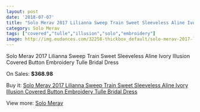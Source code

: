 ```yaml
---
layout: post
date: '2018-07-07'
title: "Solo Merav 2017 Lilianna Sweep Train Sweet Sleeveless Aline Ivory Illusion Covered Button Embroidery Tulle Bridal Dress"
category: Solo Merav
tags: ["covered","tulle","illusion","solo","embroidery"]
image: http://img.eudances.com/32258-thickbox_default/solo-merav-2017-lilianna-sweep-train-sweet-sleeveless-aline-ivory-illusion-covered-button-embroidery-tulle-bridal-dress.jpg
---
```

Solo Merav 2017 Lilianna Sweep Train Sweet Sleeveless Aline Ivory Illusion Covered Button Embroidery Tulle Bridal Dress

On Sales: **$368.98**
<a href="https://www.eudances.com/en/solo-merav/10022-solo-merav-2017-lilianna-sweep-train-sweet-sleeveless-aline-ivory-illusion-covered-button-embroidery-tulle-bridal-dress.html"><amp-img layout="responsive" width="600" height="600" src="//img.eudances.com/32258-thickbox_default/solo-merav-2017-lilianna-sweep-train-sweet-sleeveless-aline-ivory-illusion-covered-button-embroidery-tulle-bridal-dress.jpg" alt="Solo Merav 2017 Lilianna Sweep Train Sweet Sleeveless Aline Ivory Illusion Covered Button Embroidery Tulle Bridal Dress 0" /></a>
<a href="https://www.eudances.com/en/solo-merav/10022-solo-merav-2017-lilianna-sweep-train-sweet-sleeveless-aline-ivory-illusion-covered-button-embroidery-tulle-bridal-dress.html"><amp-img layout="responsive" width="600" height="600" src="//img.eudances.com/32262-thickbox_default/solo-merav-2017-lilianna-sweep-train-sweet-sleeveless-aline-ivory-illusion-covered-button-embroidery-tulle-bridal-dress.jpg" alt="Solo Merav 2017 Lilianna Sweep Train Sweet Sleeveless Aline Ivory Illusion Covered Button Embroidery Tulle Bridal Dress 1" /></a>
<a href="https://www.eudances.com/en/solo-merav/10022-solo-merav-2017-lilianna-sweep-train-sweet-sleeveless-aline-ivory-illusion-covered-button-embroidery-tulle-bridal-dress.html"><amp-img layout="responsive" width="600" height="600" src="//img.eudances.com/32261-thickbox_default/solo-merav-2017-lilianna-sweep-train-sweet-sleeveless-aline-ivory-illusion-covered-button-embroidery-tulle-bridal-dress.jpg" alt="Solo Merav 2017 Lilianna Sweep Train Sweet Sleeveless Aline Ivory Illusion Covered Button Embroidery Tulle Bridal Dress 2" /></a>
<a href="https://www.eudances.com/en/solo-merav/10022-solo-merav-2017-lilianna-sweep-train-sweet-sleeveless-aline-ivory-illusion-covered-button-embroidery-tulle-bridal-dress.html"><amp-img layout="responsive" width="600" height="600" src="//img.eudances.com/32260-thickbox_default/solo-merav-2017-lilianna-sweep-train-sweet-sleeveless-aline-ivory-illusion-covered-button-embroidery-tulle-bridal-dress.jpg" alt="Solo Merav 2017 Lilianna Sweep Train Sweet Sleeveless Aline Ivory Illusion Covered Button Embroidery Tulle Bridal Dress 3" /></a>
<a href="https://www.eudances.com/en/solo-merav/10022-solo-merav-2017-lilianna-sweep-train-sweet-sleeveless-aline-ivory-illusion-covered-button-embroidery-tulle-bridal-dress.html"><amp-img layout="responsive" width="600" height="600" src="//img.eudances.com/32259-thickbox_default/solo-merav-2017-lilianna-sweep-train-sweet-sleeveless-aline-ivory-illusion-covered-button-embroidery-tulle-bridal-dress.jpg" alt="Solo Merav 2017 Lilianna Sweep Train Sweet Sleeveless Aline Ivory Illusion Covered Button Embroidery Tulle Bridal Dress 4" /></a>

Buy it: [Solo Merav 2017 Lilianna Sweep Train Sweet Sleeveless Aline Ivory Illusion Covered Button Embroidery Tulle Bridal Dress](https://www.eudances.com/en/solo-merav/10022-solo-merav-2017-lilianna-sweep-train-sweet-sleeveless-aline-ivory-illusion-covered-button-embroidery-tulle-bridal-dress.html "Solo Merav 2017 Lilianna Sweep Train Sweet Sleeveless Aline Ivory Illusion Covered Button Embroidery Tulle Bridal Dress")

View more: [Solo Merav](https://www.eudances.com/en/138-solo-merav "Solo Merav")